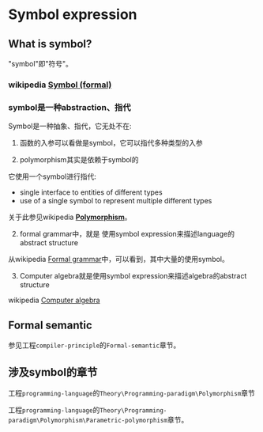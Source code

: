 # Symbol expression



## What is symbol?

"symbol"即"符号"。

### wikipedia [Symbol (formal)](https://en.wikipedia.org/wiki/Symbol_(formal))



### symbol是一种abstraction、指代

Symbol是一种抽象、指代，它无处不在:

1) 函数的入参可以看做是symbol，它可以指代多种类型的入参

2) polymorphism其实是依赖于symbol的

它使用一个symbol进行指代:

- single interface to entities of different types
- use of a single symbol to represent multiple different types

关于此参见wikipedia [**Polymorphism**](http://en.wikipedia.org/wiki/Polymorphism_(computer_science))。

2) formal grammar中，就是 使用symbol expression来描述language的abstract structure

从wikipedia [Formal grammar](https://en.wikipedia.org/wiki/Formal_grammar)中，可以看到，其中大量的使用symbol。

3) Computer algebra就是使用symbol expression来描述algebra的abstract structure

wikipedia [Computer algebra](https://en.wikipedia.org/wiki/Computer_algebra)



## Formal semantic

参见工程`compiler-principle`的`Formal-semantic`章节。



## 涉及symbol的章节

工程`programming-language`的`Theory\Programming-paradigm\Polymorphism`章节

工程`programming-language`的`Theory\Programming-paradigm\Polymorphism\Parametric-polymorphism`章节。



